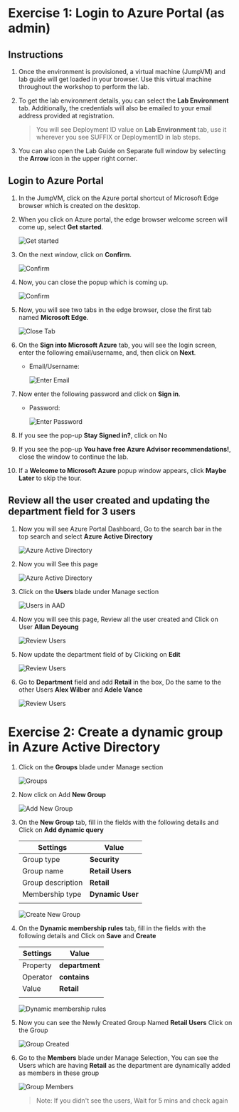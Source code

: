 # Exercise 1: Login to Azure Portal (as admin)

 
 

## Instructions 

 
 

1. Once the environment is provisioned, a virtual machine (JumpVM) and lab guide will get loaded in your browser. Use this virtual machine throughout the workshop to perform the lab. 

 
 

2. To get the lab environment details, you can select the **Lab Environment** tab. Additionally, the credentials will also be emailed to your email address provided at registration. 

  

    > You will see Deployment ID value on **Lab Environment** tab, use it wherever you see SUFFIX or DeploymentID in lab steps. 

  

3. You can also open the Lab Guide on Separate full window by selecting the **Arrow** icon in the upper right corner. 

  

## Login to Azure Portal 

 
 

1. In the JumpVM, click on the Azure portal shortcut of Microsoft Edge browser which is created on the desktop. 

    

2. When you click on Azure portal, the edge browser welcome screen will come up, select **Get started**. 

 
 

   ![](images/edge-get-started-window.png "Get started") 

    

3. On the next window, click on **Confirm**. 

 
 

   ![](./images/edge-confirm.png "Confirm") 

    

4. Now, you can close the popup which is coming up. 

 
 

   ![](images/edge-continue.png "Confirm") 

    

5. Now, you will see two tabs in the edge browser, close the first tab named **Microsoft Edge**. 

 
 

   ![](images/close-tab.png "Close Tab") 

    

6. On the **Sign into Microsoft Azure** tab, you will see the login screen, enter the following email/username, and, then click on **Next**.  

   * Email/Username: <inject key="AzureAdUserEmail"></inject> 

    

     ![](images/azure-login-enter-email.png "Enter Email") 

      

7. Now enter the following password and click on **Sign in**. 

   * Password: <inject key="AzureAdUserPassword"></inject> 

    

     ![](images/azure-login-enter-password1.png "Enter Password") 

      

8. If you see the pop-up **Stay Signed in?**, click on No 

 
 

9. If you see the pop-up **You have free Azure Advisor recommendations!**, close the window to continue the lab. 

 
 

10. If a **Welcome to Microsoft Azure** popup window appears, click **Maybe Later** to skip the tour. 





## Review all the user created and updating the department field for 3 users



1. Now you will see Azure Portal Dashboard, Go to the search bar in the top search and select **Azure Active Directory**




   ![](images/search-aad.png "Azure Active Directory")



2. Now you will See this page




   ![](images/azure-active-directory.png "Azure Active Directory")



3. Click on the **Users** blade under Manage section




   ![](images/users-aad.png "Users in AAD")



4. Now you will see this page, Review all the user created and Click on User **Allan Deyoung**




   ![](images/review-aad-users.png " Review Users")




5. Now update the department field of by Clicking on **Edit**




   ![](images/edit-user.png " Review Users")



6. Go to **Department** field and add **Retail** in the box, Do the same to the other Users **Alex Wilber** and **Adele Vance**




   ![](images/department-field.png " Review Users")





# Exercise 2: Create a dynamic group in Azure Active Directory



1. Click on the **Groups** blade under Manage section




   ![](images/groups-aad.png "Groups")



2. Now click on Add **New Group**




   ![](images/add-new-aad-group.png "Add New Group")



3. On the **New Group** tab, fill in the fields with the following details and Click on **Add dynamic query**

    | Settings | Value |
    |--|--|
    | Group type | **Security** |
    | Group name |  **Retail Users** |
    | Group description | **Retail** |
    | Membership type | **Dynamic User** |
    | | |




   ![](images/create-add-group.png "Create New Group")



3. On the **Dynamic membership rules** tab, fill in the fields with the following details and Click on **Save** and **Create**

    | Settings | Value |
    |--|--|
    | Property | **department** |
    | Operator |  **contains** |
    | Value | **Retail** |
    | | |




   ![](images/dynamic-membership-rules.png "Dynamic membership rules")




4. Now you can see the Newly Created Group Named **Retail Users** Click on the Group





   ![](images/group-created.png "Group Created")




6. Go to the **Members** blade under Manage Selection, You can see the Users which are having **Retail** as the department are dynamically added as members in these group





   ![](images/group-members.png "Group Members")

   > Note: If you didn't see the users, Wait for 5 mins and check again